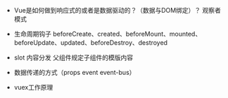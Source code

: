 - Vue是如何做到响应式的或者是数据驱动的？（数据与DOM绑定）？ 观察者模式

- 生命周期钩子 beforeCreate、created、beforeMount、mounted、beforeUpdate、updated、beforeDestroy、destroyed

- slot  内容分发 父组件规定子组件的模版内容

- 数据传递的方式（props event  event-bus）

- vuex工作原理
   